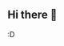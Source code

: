 ## Hi there 👋
:D
<!--
**qcheol/qcheol** is a ✨ _special_ ✨ repository because its `README.md` (this file) appears on your GitHub profile.
